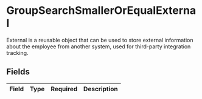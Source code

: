 # GroupSearchSmallerOrEqualExternal

External is a reusable object that can be used to store external information about the employee from another system, used for third-party integration tracking.


## Fields

| Field       | Type        | Required    | Description |
| ----------- | ----------- | ----------- | ----------- |